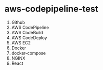 # aws-codepipeline-test

1. Github
2. AWS CodePipeline
3. AWS CodeBuild
4. AWS CodeDeploy
5. AWS EC2
6. Docker
7. docker-compose
8. NGINX
9. React

